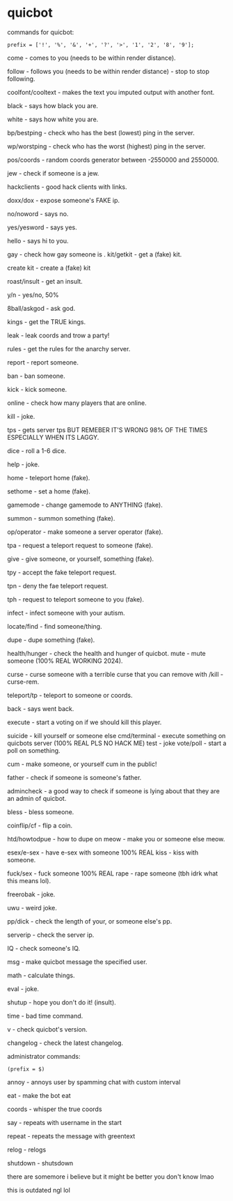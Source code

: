 # quicbot
 commands for quicbot:
 
    prefix = ['!', '%', '&', '+', '?', '>', '1', '2', '8', '9'];

come - comes to you (needs to be within render distance).

follow - follows you (needs to be within render distance) - stop to stop following.

coolfont/cooltext - makes the text you imputed output with another font.

black - says how black you are.

white - says how white you are.

bp/bestping - check who has the best (lowest) ping in the server.

wp/worstping - check who has the worst (highest) ping in the server.

pos/coords - random coords generator between -2550000 and 2550000.

jew - check if someone is a jew.

hackclients - good hack clients with links.

doxx/dox - expose someone's FAKE ip.

no/noword - says no.

yes/yesword - says yes.

hello - says hi to you.

gay - check how gay someone is
.
kit/getkit - get a (fake) kit.

create kit - create a (fake) kit

roast/insult - get an insult.

y/n - yes/no, 50%

8ball/askgod - ask god.

kings - get the TRUE kings.

leak - leak coords and trow a party!

rules - get the rules for the anarchy server.

report - report someone.

ban - ban someone.

kick - kick someone.

online - check how many players that are online.

kill - joke.

tps - gets server tps BUT REMEBER IT'S WRONG 98% OF THE TIMES ESPECIALLY WHEN ITS LAGGY.

dice - roll a 1-6 dice.

help - joke.

home - teleport home (fake).

sethome - set a home (fake).

gamemode - change gamemode to ANYTHING (fake).

summon - summon something (fake).

op/operator - make someone a server operator (fake).

tpa - request a teleport request to someone (fake).

give - give someone, or yourself, something (fake).

tpy - accept the fake teleport request.

tpn - deny the fae teleport request.

tph - request to teleport someone to you (fake).

infect - infect someone with your autism.

locate/find - find someone/thing.

dupe - dupe something (fake).

health/hunger - check the health and hunger of quicbot.
mute - mute someone (100% REAL WORKING 2024).

curse - curse someone with a terrible curse that you can remove with /kill -curse-rem.

teleport/tp - teleport to someone or coords.

back - says went back.

execute - start a voting on if we should kill this player.

suicide - kill yourself or someone else
cmd/terminal - execute something on quicbots server (100% REAL PLS NO HACK ME)
test - joke
vote/poll - start a poll on something.

cum - make someone, or yourself cum in the public!

father - check if someone is someone's father.

admincheck - a good way to check if someone is lying about that they are an admin of quicbot.

bless - bless someone.

coinflip/cf - flip a coin.

htd/howtodpue <server> - how to dupe on <server>
meow - make you or someone else meow.

esex/e-sex - have e-sex with someone 100% REAL
kiss - kiss with someone.

fuck/sex - fuck someone 100% REAL
rape - rape someone (tbh idrk what this means lol).

freerobak - joke.

uwu - weird joke.

pp/dick - check the length of your, or someone else's pp.

serverip - check the server ip.

IQ - check someone's IQ.

msg - make quicbot message the specified user.

math - calculate things.

eval - joke.

shutup - hope you don't do it! (insult).

time - bad time command.

v - check quicbot's version.

changelog - check the latest changelog.



administrator commands:

    (prefix = $)

annoy - annoys user by spamming chat with custom interval

eat - make the bot eat

coords - whisper the true coords

say - repeats with username in the start

repeat - repeats the message with greentext

relog - relogs

shutdown - shutsdown


there are somemore i believe but it might be better you don't know lmao

this is outdated ngl lol






































